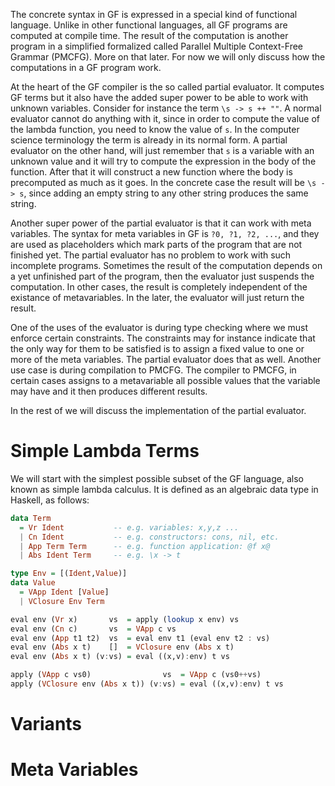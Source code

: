The concrete syntax in GF is expressed in a special kind of functional language. Unlike in other functional languages, all GF programs are computed at compile time. The result of the computation is another program in a simplified formalized called Parallel Multiple Context-Free Grammar (PMCFG). More on that later. For now we will only discuss how the computations in a GF program work.

At the heart of the GF compiler is the so called partial evaluator. It computes GF terms but it also have the added super power to be able to work with unknown variables. Consider for instance the term ``\s -> s ++ ""``. A normal evaluator cannot do anything with it, since in order to compute the value of the lambda function, you need to know the value of ``s``. In the computer science terminology the term is already in its normal form. A partial evaluator on the other hand, will just remember that ``s`` is a variable with an unknown value and it will try to compute the expression in the body of the function. After that it will construct a new function where the body is precomputed as much as it goes. In the concrete case the result will be ``\s -> s``, since adding an empty string to any other string produces the same string.

Another super power of the partial evaluator is that it can work with meta variables. The syntax for meta variables in GF is ``?0, ?1, ?2, ...``, and they are used as placeholders which mark parts of the program that are not finished yet. The partial evaluator has no problem to work with such incomplete programs. Sometimes the result of the computation depends on a yet unfinished part of the program, then the evaluator just suspends the computation. In other cases, the result is completely independent of the existance of metavariables. In the later, the evaluator will just return the result.

One of the uses of the evaluator is during type checking where we must enforce certain constraints. The constraints may for instance indicate that the only way for them to be satisfied is to assign a fixed value to one or more of the meta variables. The partial evaluator does that as well. Another use case is during compilation to PMCFG. The compiler to PMCFG, in certain cases assigns to a metavariable all possible values that the variable may have and it then produces different results.

In the rest of we will discuss the implementation of the partial evaluator.

# Simple Lambda Terms

We will start with the simplest possible subset of the GF language, also known as simple lambda calculus. It is defined as an algebraic data type in Haskell, as follows:
```Haskell
data Term
  = Vr Ident           -- e.g. variables: x,y,z ...
  | Cn Ident           -- e.g. constructors: cons, nil, etc.
  | App Term Term      -- e.g. function application: @f x@
  | Abs Ident Term     -- e.g. \x -> t
```

```Haskell
type Env = [(Ident,Value)]
data Value
  = VApp Ident [Value]
  | VClosure Env Term
```

```Haskell
eval env (Vr x)       vs  = apply (lookup x env) vs
eval env (Cn c)       vs  = VApp c vs
eval env (App t1 t2)  vs  = eval env t1 (eval env t2 : vs)
eval env (Abs x t)    []  = VClosure env (Abs x t)
eval env (Abs x t) (v:vs) = eval ((x,v):env) t vs

apply (VApp c vs0)                vs  = VApp c (vs0++vs)
apply (VClosure env (Abs x t)) (v:vs) = eval ((x,v):env) t vs
```

# Variants

# Meta Variables
